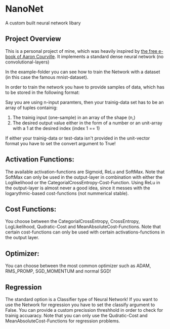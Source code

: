 # NanoNet
A custom built neural network libary

## Project Overview 
This is a personal project of mine, which was heavily inspired by 
[the free e-book of Aaron Courville](http://neuralnetworksanddeeplearning.com). It implements a standard dense neural network (no convolutional-layers)

In the example-folder you can see how to train the Network with a dataset (in this case the famous mnist-dataset).


In order to train the network you have to provide samples of data, which has to be stored in the following format:

Say you are using n-input paramters, then your trainig-data set has to be an array of tuples containig:
1. The trainig input (one-sample) in an array of the shape (n,)
2. The desired output value either in the form of a number or an unit-array with a 1 at the desired index
    (index 1 == 1)

If either your trainig-data or test-data isn't provided in the unit-vector format you have to set the convert argument to True!


## Activation Functions:
The available activation-functions are Sigmoid, ReLu and SoftMax. Note that SoftMax can only be used in the output-layer in combination with either the Loglikelihood or the CategorialCrossEntropy-Cost-Function.
Using ReLu in the output-layer is almost never a good idea, since it messes with the logarythmic-based cost-functions (not nummerical stable).


## Cost Functions:
You choose between the CategorialCrossEntropy, CrossEntropy, LogLikelihood, Qudratic-Cost and MeanAbsoluteCost-Functions.
Note that certain cost-functions can only be used with certain activations-functions in the output layer.


## Optimizer:
You can choose between the most common optimizer such as ADAM, RMS_PROMP, SGD_MOMENTUM and normal SGD!


## Regression
The standard option is a Classifier type of Neural Network! If you want to use the Network for regression you have to set the classify argument to False. You can provide a custom precission threshhold in order to check for trainig accuaracy.
Note that you can only use the Qudratic-Cost and MeanAbsoluteCost-Functions for regression problems.

